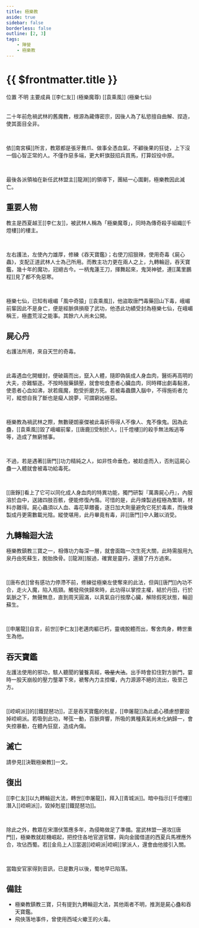 ```yaml
---
title: 極樂教
aside: true
sidebar: false
borderless: false
outline: [2, 3]
tags:
    - 陣營
    - 極樂教
---
```


# {{ $frontmatter.title }}

<InfoList position="right">
	<Info title="陣營資料" :open=true>
		<table>
			<ChTr>
				<ChTd isTitle=true>
					位置
				</ChTd>
				<ChTd>
					不明
				</ChTd>
			</ChTr>
            <ChTr>
				<ChTd isTitle=true position='center'>
					主要成員
				</ChTd>
			</ChTr>
			<ChTr>
                <ChTd position='center'>
                    [[李仁友]] (極樂魔尊)
                </ChTd>
            </ChTr>
            <ChTr>
                <ChTd position='center'>
                    [[袁乘風]] (極樂七仙)
                </ChTd>
            </ChTr>
		</table>
	</Info>
</InfoList>

二十年前危禍武林的舊魔教，根源為藏傳密宗，因後人為了私慾擅自曲解、捏造，使其面目全非。

<br>

依[[南宮橫]]所言，教眾都是張牙舞爪、做事全憑血氣，不顧後果的狂徒，上下沒一個心智正常的人。不僅作惡多端，更大軒旗鼓招兵買馬，打算奴役中原。

<br>

最後各派領袖在新任武林盟主[[龍淵]]的領導下，團結一心圍剿，極樂教因此滅亡。
<br clear="all">

## 重要人物

教主是西夏越王[[李仁友]]，被武林人稱為「極樂魔尊」，同時為傳奇殺手組織[[千燈樓]]的樓主。

<br>

左右護法，左使內力雄厚，修練《吞天寶鑑》；右使刀招狠辣，使用奇毒《屍心蟲》，支配正道武林人士為己所用。而教主功力更在兩人之上，九轉輪迴，吞天寶鑑，幾十年的魔功，冠絕古今。一柄鬼蓮王刀，揮舞起來，鬼哭神號，連[[萬里鵬程]]見了都不免惡寒。

<br>

極樂七仙，已知有峨嵋「風中奇猿」[[袁乘風]]，他盜取唐門毒藥回山下毒，峨嵋前輩因此不是身亡，便是經脈俱損廢了武功，他憑此功績受封為極樂七仙，在峨嵋稱王，極盡荒淫之能事。其餘六人尚未公開。

## 屍心丹

右護法所用，來自天竺的奇毒。

<br>

此毒遇血化開蠟封，便破繭而出，竄入人體，隨即偽裝成人身血肉，醫術再高明的大夫，亦難驅逐。不按時服藥鎮壓，就會啖食患者心臟血肉，同時釋出劇毒黏液，使患者心血如沸，狀若瘋魔，飽受折磨方死。若被毒蟲鑽入腦中，不得施術者允可，縱想自我了斷也是癡人說夢，可謂窮凶極惡。

<br>

極樂教為禍武林之際，無數硬朗豪傑被此毒折辱得人不像人、鬼不像鬼。因為此蠱，[[袁乘風]]毀了峨嵋前輩，[[唐鹿]]受制於人，[[千燈樓]]的殺手無法叛逃等等，造成了無窮憾事。

<br>

不過，若是遇著[[唐門]]功力精純之人，如非性命垂危，被趁虛而入，否則這屍心蠱一入體就會被毒功給毒死。

<br>

[[唐錚]]看上了它可以同化成人身血肉的特異功能，獨門研製『萬壽屍心丹』，內服溶於血中，送諸四肢百骸，便能修復內傷。可惜的是，此丹煉製過程極為繁瑣，材料亦難得。屍心蟲須以人血、毒花草餵養，逐日加大劑量避免它死於毒素，而後煉製成丹更需數載光陰。縱使堪用，此丹畢竟有毒，非[[唐門]]中人難以消受。

## 九轉輪迴大法

極樂教鎮教三寶之一，相傳功力每深一層，就會面臨一次生死大關，此時需服用九泉丹由死蘇生，脫胎換骨。[[龍淵]]服過，確實是靈丹，還搶了丹方過來。

<br>

[[唐布衣]]曾有感功力停滯不前，修練從極樂左使奪來的此法，但與[[唐門]]內功不合，走火入魔，陷入瓶頸。觸發飛俠歸來時，此功得以掌控主權，結於丹田，行於氣脈之下，無聲無息，直到周天圓滿，以真氣自行按摩心臟，解除假死狀態，輪迴蘇生。

<br>

[[申屠龍]]自言，前世[[李仁友]]老邁肉軀已朽，靈魂脫體而出，奪舍肉身，轉世重生為他。

## 吞天寶鑑

左護法使用的邪功，駭人聽聞的饕餮真經，~~吸星大法~~。出手時會扣住對方脈門，霎時一股天崩般的壓力壟罩下來，褫奪內力主控權，內力源源不絕的流出，吸至己方。

<br>

[[崆峒派]]的[[鐵琵琶功]]，正是吞天寶鑑的剋星，[[申屠龍]]為此處心積慮想要毀掉崆峒派。若吸到此功，琴弦一動，百脈齊響，所吸的異種真氣尚未化納歸一，會失控暴動，在體內狂竄，造成內傷。

## 滅亡

請參見[[決戰極樂教]]一文。

## 復出

[[李仁友]]以九轉輪迴大法，轉世[[申屠龍]]，拜入[[青城派]]。暗中指示[[千燈樓]]潛入[[崆峒派]]，毀掉剋星[[鐵琵琶功]]。

<br>

除此之外，教眾在宋潛伏策應多年，為侵略做足了準備。當武林盟一進攻[[唐門]]，極樂教就趁機崛起，把控住各地官道官驛，與向金國借道的西夏兵馬裡應外合，攻佔西蜀。若[[金烏上人]]當選[[崆峒派|崆峒]]掌派人，還會由他接引入關。

<br>

當臨安官家得到音訊，已是數月以後，蜀地早已陷落。

## 備註

- 極樂教鎮教三寶，只有提到九轉輪迴大法，其他兩者不明，推測是屍心蠱和吞天寶鑑。
- 飛俠落地事件，曾使用西域火蠍王的火毒。
